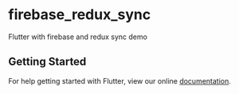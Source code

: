 # firebase_redux_sync

Flutter with firebase and redux sync demo

## Getting Started

For help getting started with Flutter, view our online
[documentation](https://flutter.io/).
